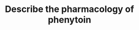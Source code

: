 ---
title: "Describe the pharmacology of phenytoin"
entityType: SAQ
exam: PEX
college: CICM
year: 2012
sitting: A
question: 3
passRate: 60
EC_expectedDomains:
- "This topic is well covered in the reference texts and a high degree of content was expected."
EC_extraCredit:
- "Many candidates scored well in this question by using a standardised approach such as: Pharmacoceutics, Pharmacokinetics and Pharmacodynamics."
---